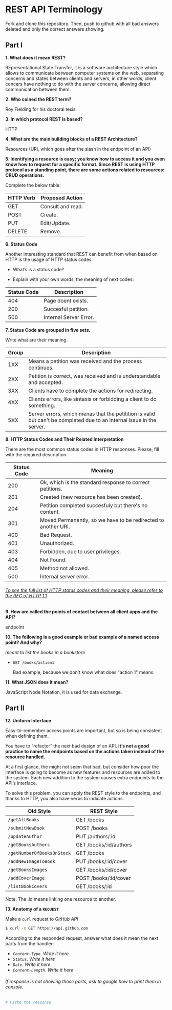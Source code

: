 # REST API Terminology

Fork and clone this repository. Then, push to github with all bad answers deleted and only the correct answers showing.


## Part I

**1. What does it mean REST?**

  REpresentational State Transfer, it is a software architecture style which allows to communicate between computer systems on the web, separating concerns and states between clients and servers, in other words, client concers have nothing to do with the server concerns, allowing direct communication between them.


**2. Who coined the REST term?**

  Roy Fielding for his doctoral tesis.

**3. In which protocol REST is based?**

  HTTP

**4. What are the main building blocks of a REST Architecture?**

  Resources (URI, which goes after the slash in the endpoint of an API)

**5. Identifying a resource is easy; you know how to access it and you even know how to request for a specific format. Since REST is using HTTP protocol as a standing point, there are some actions related to resources: CRUD operations.**

Complete the below table:


|HTTP Verb|Proposed Action|
|---------|---------------|
|GET| Consult and read. |
|POST| Create. |
|PUT| Edit/Update. |
|DELETE| Remove. |

**6. Status Code**

Another interesting standard that REST can benefit from when based on HTTP is the usage of HTTP status codes.

+ What’s is a status code?

+ Explain with your own words, the meaning of next codes:

|Status Code|Description|
|-----------|-----------|
|404| Page doent exists. |
|200| Succesful petition. |
|500| Internal Server Error. |

**7. Status Code are grouped in five sets.**

Write what are their meaning.

|Group|Description|
|-----|-----------|
|1XX| Means a petition was received and the process continues. |
|2XX| Petition is correct, was received and is understandable and accepted. |
|3XX| Clients have to complete the actions for redirecting. |
|4XX| Clients errors, like sintaxis or forbidding a client to do something. |
|5XX| Server errors, which menas that the petitition is valid but can't be completed due to an internal issue in the server. |

**8. HTTP Status Codes and Their Related Interpretation**

There are the most common status codes in HTTP responses. Please, fill with the required description.

|Status Code|Meaning|
|-----------|-------|
|200| Ok, which is the standard response to correct petitions. |
|201| Created (new resource has been created). |
|204| Petition completed succesfuly but there's no content. |
|301| Moved Permanently, so we have to be redirected to another URI. |
|400| Bad Request. |
|401| Unauthorized. |
|403| Forbidden, due to user privileges. |
|404| Not Found. |
|405| Method not allowed. |
|500| Internal server error. |

###### [To see the full list of HTTP status codes and their meaning, please refer to the RFC of HTTP 1.1](http://tools.ietf.org/html/rfc7231#section-6)

**9. How are called the points of contact between all client apps and the API?**

  endpoint

**10. The following is a good example or bad example of a named access point? And why?**

_meant to list the books in a bookstore_

+ `GET /books/action1`

  Bad example, because we don't know what does "action 1" means.

**11. What JSON does it mean?**

  JavaScript Node Notation, it is used for data exchange.

## Part II

**12. Uniform Interface**

Easy-to-remember access points are important, but so is being consistent when defining them.

You have to “refactor” the next bad design of an API. **It’s not  a good practice to name the endpoints based on the actions taken instead of the resource handled.**

At a first glance, the might not seem that bad, but consider how poor the interface is going to become as new features and resources are added to the system. Each new addition to the system causes extra endpoints to the API’s interface.

To solve this problem, you can apply the REST style to the endpoints, and thanks to HTTP, you also have verbs to indicate actions.

|Old Style|REST Style|
|---------|----------|
|`/getAllBooks`| GET /books |
|`/submitNewBook`| POST /books |
|`/updateAuthor`| PUT /authors/:id |
|`/getBooksAuthors`| GET /books/:id/authors |
|`/getNumberOfBooksOnStock`| GET /books |
|`/addNewImageToBook`| PUT /books/:id/cover |
|`/getBooksImages`| GET /books/:id/cover |
|`/addCoverImage`| POST /books/:id/cover |
|`/listBookCovers`| GET /books/:id |

Note: The :id means linking one resource to another.

**13. Anatomy of a `REQUEST`**

Make a `curl` request to _GitHub API_

```sh
$ curl -X GET https://api.github.com
```

According to the responded request, answer what does it mean the next parts from the handler:

+ _`Content-Type`_. _Write it here_
+ _`Status`_. _Write it here_
+ _`Date`_. _Write it here_
+ _`Content-Length`_. _Write it here_


###### If response is not showing those parts, ask to google how to print them in console.

```sh
# Paste the response
```
